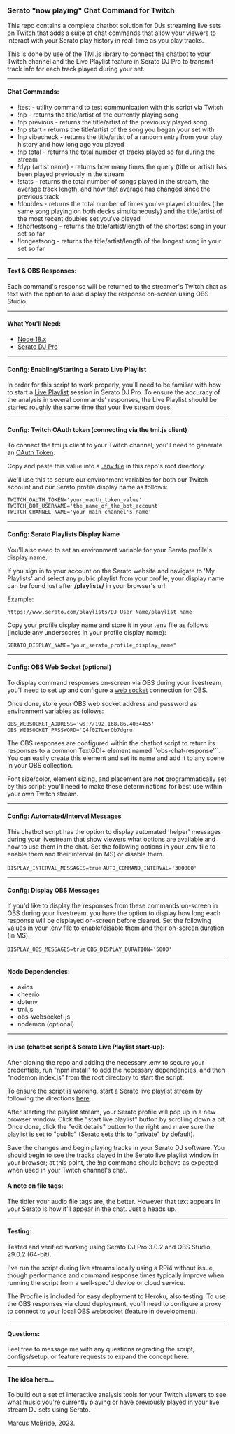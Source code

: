 ### Serato "now playing" Chat Command for Twitch

This repo contains a complete chatbot solution for DJs streaming live sets on Twitch that adds a suite of chat commands that allow your viewers to interact with your Serato play history in real-time as you play tracks.

This is done by use of the TMI.js library to connect the chatbot to your Twitch channel and the Live Playlist feature in Serato DJ Pro to transmit track info for each track played during your set.

<hr>

#### Chat Commands:

* !test - utility command to test communication with this script via Twitch
* !np - returns the title/artist of the currently playing song
* !np previous - returns the title/artist of the previously played song
* !np start - returns the title/artist of the song you began your set with
* !np vibecheck - returns the title/artist of a random entry from your play history and how long ago you played
* !np total - returns the total number of tracks played so far during the stream
* !dyp (artist name) - returns how many times the query (title or artist) has been played previously in the stream
* !stats - returns the total number of songs played in the stream, the average track length, and how that average has changed since the previous track
* !doubles - returns the total number of times you've played doubles (the same song playing on both decks simultaneously) and the title/artist of the most recent doubles set you've played
* !shortestsong - returns the title/artist/length of the shortest song in your set so far
* !longestsong - returns the title/artist/length of the longest song in your set so far

<hr>

#### Text & OBS Responses:

Each command's response will be returned to the streamer's Twitch chat as text with the option to also display the response on-screen using OBS Studio.

<hr>

#### What You'll Need:

* <a href='https://nodejs.org/en/'>Node 18.x</a>
* <a href='https://serato.com/dj/pro'>Serato DJ Pro</a>

<hr>

#### Config: Enabling/Starting a Serato Live Playlist

In order for this script to work properly, you'll need to be familiar with how to start a <a href='https://support.serato.com/hc/en-us/articles/228019568-Live-Playlists'>Live Playlist</a> session in Serato DJ Pro.  To ensure the accuracy of the analysis in several commands' responses, the Live Playlist should be started roughly the same time that your live stream does.

<hr>

#### Config: Twitch OAuth token (connecting via the tmi.js client)

To connect the tmi.js client to your Twitch channel, you'll need to generate an <a href="https://twitchapps.com/tmi/">OAuth Token</a>.  

Copy and paste this value into a <a href='https://www.npmjs.com/package/dotenv'>.env file</a> in this repo's root directory.  

We'll use this to secure our environment variables for both our Twitch account and our Serato profile display name as follows:

`TWITCH_OAUTH_TOKEN='your_oauth_token_value'`
`TWITCH_BOT_USERNAME='the_name_of_the_bot_account'`
`TWITCH_CHANNEL_NAME='your_main_channel's_name'`

<hr>

#### Config: Serato Playlists Display Name 

You'll also need to set an environment variable for your Serato profile's display name.  

If you sign in to your account on the Serato website and navigate to 'My Playlists' and select any public playlist from your profile, your display name can be found just after <b>/playlists/</b> in your browser's url.

Example:

`https://www.serato.com/playlists/DJ_User_Name/playlist_name`

Copy your profile display name and store it in your .env file as follows (include any underscores in your profile display name):

`SERATO_DISPLAY_NAME="your_serato_profile_display_name"`

<hr>

#### Config: OBS Web Socket (optional)

To display command responses on-screen via OBS during your livestream, you'll need to set up and configure a <a href="https://obsproject.com/forum/resources/obs-websocket-remote-control-obs-studio-using-websockets.466/">web socket</a> connection for OBS.

Once done, store your OBS web socket address and password as environment variables as follows: 

`OBS_WEBSOCKET_ADDRESS='ws://192.168.86.40:4455'`
`OBS_WEBSOCKET_PASSWORD='Q4f0ZTLerOb7dgru'`

The OBS responses are configured within the chatbot script to return its responses to a common TextGDI+ element named `'obs-chat-response'``. You can easily create this element and set its name and add it to any scene in your OBS collection.  

Font size/color, element sizing, and placement are <b>not</b> programmatically set by this script; you'll need to make these determinations for best use within your own Twitch stream.

<hr>

#### Config: Automated/Interval Messages

This chatbot script has the option to display automated 'helper' messages during your livestream that show viewers what options are available and how to use them in the chat.  Set the following options in your .env file to enable them and their interval (in MS) or disable them.

`DISPLAY_INTERVAL_MESSAGES=true`
`AUTO_COMMAND_INTERVAL='300000'`

<hr>

#### Config: Display OBS Messages

If you'd like to display the responses from these commands on-screen in OBS during your livestream, you have the option to display how long each response will be displayed on-screen before cleared.  Set the following values in your .env file to enable/disable them and their on-screen duration (in MS).

`DISPLAY_OBS_MESSAGES=true`
`OBS_DISPLAY_DURATION='5000'`

<hr>

#### Node Dependencies:

* axios
* cheerio
* dotenv
* tmi.js
* obs-websocket-js
* nodemon (optional)

<hr>

#### In use (chatbot script & Serato Live Playlist start-up):

After cloning the repo and adding the necessary .env to secure your credentials, run "npm install" to add the necessary dependencies, and then "nodemon index.js" from the root directory to start the script.

To ensure the script is working, start a Serato live playlist stream by following the directions <a href="https://support.serato.com/hc/en-us/articles/228019568-Live-Playlists">here</a>.  

After starting the playlist stream, your Serato profile will pop up in a new browser window.  Click the "start live playlist" button by scrolling down a bit.  Once done, click the "edit details" button to the right and make sure the playlist is set to "public" (Serato sets this to "private" by default).  

Save the changes and begin playing tracks in your Serato DJ software.  You should begin to see the tracks played in the Serato live playlist window in your browser; at this point, the !np command should behave as expected when used in your Twitch channel's chat.

#### A note on file tags:

The tidier your audio file tags are, the better.  However that text appears in your Serato is how it'll appear in the chat.  Just a heads up.

<hr>

#### Testing:

Tested and verified working using Serato DJ Pro 3.0.2 and OBS Studio 29.0.2 (64-bit).  

I've run the script during live streams locally using a RPi4 without issue, though performance and command response times typically improve when running the script from a well-spec'd device or cloud service.

The Procfile is included for easy deployment to Heroku, also testing.  To use the OBS responses via cloud deployment, you'll need to configure a proxy to connect to your local OBS websocket (feature in development).

<hr>

#### Questions:

Feel free to message me with any questions regrading the script, configs/setup, or feature requests to expand the concept here.

<hr>

#### The idea here...

To build out a set of interactive analysis tools for your Twitch viewers to see what music you're currently playing or have previously played in your live stream DJ sets using Serato.  

Marcus McBride, 2023.
